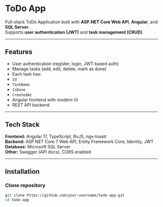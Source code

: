 #  ToDo App

Full-stack ToDo Application built with **ASP.NET Core Web API**, **Angular**, and **SQL Server**.  
Supports **user authentication (JWT)** and **task management (CRUD)**.

---

##  Features
-  User authentication (register, login, JWT-based auth)
-  Manage tasks (add, edit, delete, mark as done)
-  Each task has:  
  - `Id`  
  - `TaskName`  
  - `IsDone`  
  - `CreatedAt`
-  Angular frontend with modern UI
-  REST API backend

---

## Tech Stack
**Frontend:** Angular 17, TypeScript, RxJS, ngx-toastr  
**Backend:** ASP.NET Core 7 Web API, Entity Framework Core, Identity, JWT  
**Database:** Microsoft SQL Server  
**Other:** Swagger (API docs), CORS enabled  

---

## Installation

### Clone repository
```bash
git clone https://github.com/your-username/todo-app.git
cd todo-app 

